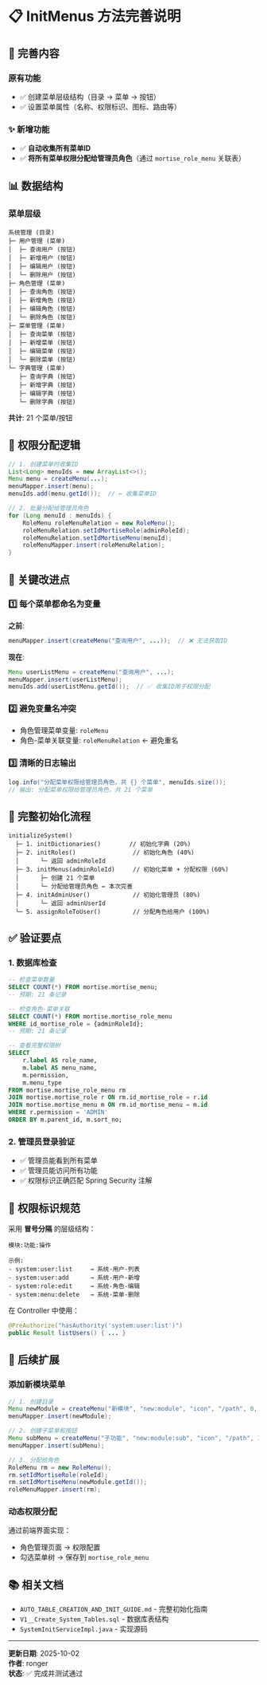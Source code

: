 # 📋 InitMenus 方法完善说明

## 🎯 完善内容

### 原有功能
- ✅ 创建菜单层级结构（目录 → 菜单 → 按钮）
- ✅ 设置菜单属性（名称、权限标识、图标、路由等）

### ✨ 新增功能
- ✅ **自动收集所有菜单ID**
- ✅ **将所有菜单权限分配给管理员角色**（通过 `mortise_role_menu` 关联表）

## 📊 数据结构

### 菜单层级
```
系统管理 (目录)
├─ 用户管理 (菜单)
│  ├─ 查询用户 (按钮)
│  ├─ 新增用户 (按钮)
│  ├─ 编辑用户 (按钮)
│  └─ 删除用户 (按钮)
├─ 角色管理 (菜单)
│  ├─ 查询角色 (按钮)
│  ├─ 新增角色 (按钮)
│  ├─ 编辑角色 (按钮)
│  └─ 删除角色 (按钮)
├─ 菜单管理 (菜单)
│  ├─ 查询菜单 (按钮)
│  ├─ 新增菜单 (按钮)
│  ├─ 编辑菜单 (按钮)
│  └─ 删除菜单 (按钮)
└─ 字典管理 (菜单)
   ├─ 查询字典 (按钮)
   ├─ 新增字典 (按钮)
   ├─ 编辑字典 (按钮)
   └─ 删除字典 (按钮)
```

**共计**: 21 个菜单/按钮

## 🔑 权限分配逻辑

```java
// 1. 创建菜单时收集ID
List<Long> menuIds = new ArrayList<>();
Menu menu = createMenu(...);
menuMapper.insert(menu);
menuIds.add(menu.getId());  // ← 收集菜单ID

// 2. 批量分配给管理员角色
for (Long menuId : menuIds) {
    RoleMenu roleMenuRelation = new RoleMenu();
    roleMenuRelation.setIdMortiseRole(adminRoleId);
    roleMenuRelation.setIdMortiseMenu(menuId);
    roleMenuMapper.insert(roleMenuRelation);
}
```

## 📝 关键改进点

### 1️⃣ 每个菜单都命名为变量
**之前**:
```java
menuMapper.insert(createMenu("查询用户", ...));  // ❌ 无法获取ID
```

**现在**:
```java
Menu userListMenu = createMenu("查询用户", ...);
menuMapper.insert(userListMenu);
menuIds.add(userListMenu.getId());  // ✅ 收集ID用于权限分配
```

### 2️⃣ 避免变量名冲突
- 角色管理菜单变量: `roleMenu`
- 角色-菜单关联变量: `roleMenuRelation` ← 避免重名

### 3️⃣ 清晰的日志输出
```java
log.info("分配菜单权限给管理员角色，共 {} 个菜单", menuIds.size());
// 输出: 分配菜单权限给管理员角色，共 21 个菜单
```

## 🔄 完整初始化流程

```
initializeSystem()
  ├─ 1. initDictionaries()        // 初始化字典 (20%)
  ├─ 2. initRoles()                // 初始化角色 (40%)
  │      └─ 返回 adminRoleId
  ├─ 3. initMenus(adminRoleId)     // 初始化菜单 + 分配权限 (60%)
  │      ├─ 创建 21 个菜单
  │      └─ 分配给管理员角色 ← 本次完善
  ├─ 4. initAdminUser()            // 初始化管理员 (80%)
  │      └─ 返回 adminUserId
  └─ 5. assignRoleToUser()         // 分配角色给用户 (100%)
```

## ✅ 验证要点

### 1. 数据库检查
```sql
-- 检查菜单数量
SELECT COUNT(*) FROM mortise.mortise_menu;
-- 预期: 21 条记录

-- 检查角色-菜单关联
SELECT COUNT(*) FROM mortise.mortise_role_menu 
WHERE id_mortise_role = {adminRoleId};
-- 预期: 21 条记录

-- 查看完整权限树
SELECT 
    r.label AS role_name,
    m.label AS menu_name,
    m.permission,
    m.menu_type
FROM mortise.mortise_role_menu rm
JOIN mortise.mortise_role r ON rm.id_mortise_role = r.id
JOIN mortise.mortise_menu m ON rm.id_mortise_menu = m.id
WHERE r.permission = 'ADMIN'
ORDER BY m.parent_id, m.sort_no;
```

### 2. 管理员登录验证
- ✅ 管理员能看到所有菜单
- ✅ 管理员能访问所有功能
- ✅ 权限标识正确匹配 Spring Security 注解

## 🎨 权限标识规范

采用 **冒号分隔** 的层级结构：

```
模块:功能:操作

示例:
- system:user:list     → 系统-用户-列表
- system:user:add      → 系统-用户-新增
- system:role:edit     → 系统-角色-编辑
- system:menu:delete   → 系统-菜单-删除
```

在 Controller 中使用：
```java
@PreAuthorize("hasAuthority('system:user:list')")
public Result listUsers() { ... }
```

## 🚀 后续扩展

### 添加新模块菜单
```java
// 1. 创建目录
Menu newModule = createMenu("新模块", "new:module", "icon", "/path", 0, 2, 0L);
menuMapper.insert(newModule);

// 2. 创建子菜单和按钮
Menu subMenu = createMenu("子功能", "new:module:sub", "icon", "/path", 1, 1, newModule.getId());
menuMapper.insert(subMenu);

// 3. 分配给角色
RoleMenu rm = new RoleMenu();
rm.setIdMortiseRole(roleId);
rm.setIdMortiseMenu(newModule.getId());
roleMenuMapper.insert(rm);
```

### 动态权限分配
通过前端界面实现：
- 角色管理页面 → 权限配置
- 勾选菜单树 → 保存到 `mortise_role_menu`

## 📚 相关文档

- `AUTO_TABLE_CREATION_AND_INIT_GUIDE.md` - 完整初始化指南
- `V1__Create_System_Tables.sql` - 数据库表结构
- `SystemInitServiceImpl.java` - 实现源码

---

**更新日期**: 2025-10-02  
**作者**: ronger  
**状态**: ✅ 完成并测试通过
